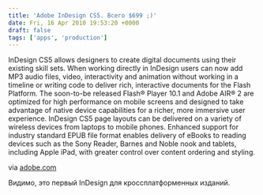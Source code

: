 ```yaml
---
title: 'Adobe InDesign CS5. Всего $699 ;)'
date: Fri, 16 Apr 2010 19:53:20 +0000
draft: false
tags: ['apps', 'production']
---
```


InDesign CS5 allows designers to create digital documents using their existing skill sets. When working directly in InDesign users can now add MP3 audio files, video, interactivity and animation without working in a timeline or writing code to deliver rich, interactive documents for the Flash Platform. The soon-to-be released Flash® Player 10.1 and Adobe AIR® 2 are optimized for high performance on mobile screens and designed to take advantage of native device capabilities for a richer, more immersive user experience. InDesign CS5 page layouts can be delivered on a variety of wireless devices from laptops to mobile phones. Enhanced support for industry standard EPUB file format enables delivery of eBooks to reading devices such as the Sony Reader, Barnes and Noble nook and tablets, including Apple iPad, with greater control over content ordering and styling.

via [adobe.com](http://www.adobe.com/aboutadobe/pressroom/pressreleases/201004/041210AdobeInDesignCS5.html)

Видимо, это первый InDesign для кроссплатформенных изданий.